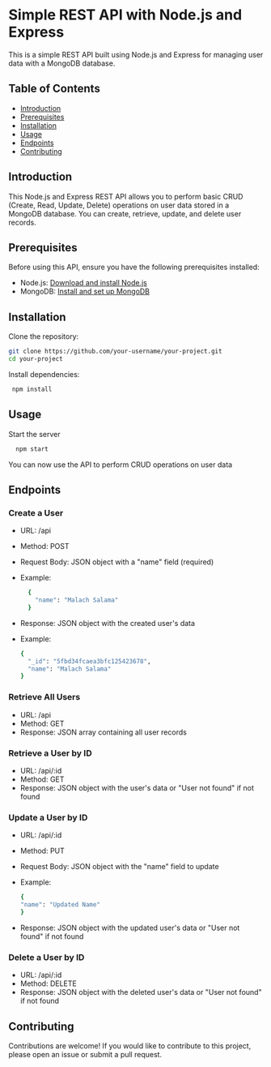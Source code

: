 # Simple REST API with Node.js and Express

This is a simple REST API built using Node.js and Express for managing user data with a MongoDB database.

## Table of Contents

- [Introduction](#introduction)
- [Prerequisites](#prerequisites)
- [Installation](#installation)
- [Usage](#usage)
- [Endpoints](#endpoints)
- [Contributing](#contributing)

## Introduction

This Node.js and Express REST API allows you to perform basic CRUD (Create, Read, Update, Delete) operations on user data stored in a MongoDB database. You can create, retrieve, update, and delete user records.

## Prerequisites

Before using this API, ensure you have the following prerequisites installed:

- Node.js: [Download and install Node.js](https://nodejs.org/)
- MongoDB: [Install and set up MongoDB](https://docs.mongodb.com/manual/installation/)

## Installation

 Clone the repository:
   ```bash
   git clone https://github.com/your-username/your-project.git
   cd your-project
   ```

 Install dependencies:
 ```bash
  npm install
 ```

## Usage
Start the server
  ```bash
    npm start
  ```
You can now use the API to perform CRUD operations on user data

## Endpoints
### Create a User
- URL: /api

- Method: POST

- Request Body: JSON object with a "name" field (required)

- Example:
  ```bash
    {
      "name": "Malach Salama"
    }
  ```
- Response: JSON object with the created user's data
- Example:
  ```bash
  {
    "_id": "5fbd34fcaea3bfc125423678",
    "name": "Malach Salama"
  }
  ```

### Retrieve All Users
- URL: /api
- Method: GET
- Response: JSON array containing all user records

### Retrieve a User by ID
- URL: /api/:id
- Method: GET
- Response: JSON object with the user's data or "User not found" if not found


### Update a User by ID
- URL: /api/:id

- Method: PUT

- Request Body: JSON object with the "name" field to update

- Example:
  ```bash
  {
  "name": "Updated Name"
  }
  ```
- Response: JSON object with the updated user's data or "User not found" if not found

### Delete a User by ID
- URL: /api/:id
- Method: DELETE
- Response: JSON object with the deleted user's data or "User not found" if not found


## Contributing
Contributions are welcome! If you would like to contribute to this project, please open an issue or submit a pull request.



   

